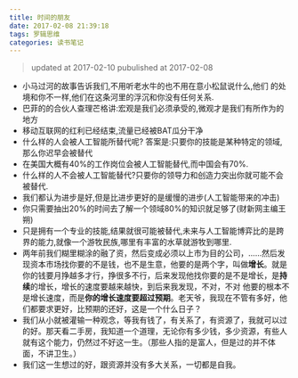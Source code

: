 ```yaml
---
title: 时间的朋友
date: 2017-02-08 21:39:18
tags: 罗辑思维
categories: 读书笔记
---
```

> updated at 2017-02-10
> pubulished at 2017-02-08

- 小马过河的故事告诉我们,不用听老水牛的也不用在意小松鼠说什么,他们 的处境和你不一样,他们在这条河里的浮沉和你没有任何关系.
- 巴菲的的合伙人查理芒格讲:宏观是我们必须承受的,微观才是我们有所作为的地方
- 移动互联网的红利已经结束,流量已经被BAT瓜分干净
- 什么样的人会被人工智能所替代呢? 答案是:只要你的技能是某种特定的领域,那么你迟早会被替代
- 在美国大概有40%的工作岗位会被人工智能替代,而中国会有70%.
- 什么样的人不会被人工智能替代?只要你的领导力和创造力突出你就可能不会被替代.
- 我们都认为进步是好,但是比进步更好的是缓慢的进步(人工智能带来的冲击)
- 你只需要抽出20%的时间去了解一个领域80%的知识就足够了(财新网主编王朔)
- 只是拥有一个专业的技能,结果就很可能被替代,未来与人工智能博弈比的是跨界的能力,就像一个游牧民族,哪里有丰富的水草就游牧到哪里.
- 两年前我们糊里糊涂的融了资，然后变成必须以上市为目的公司，……然后发现资本市场找你要的不是钱，也不是生意，他要的是两个字，叫做**增长**。就是你的钱要月挣越多才行，挣很多不行，后来发现他找你要的是不是增长，是**持续**的增长，增长的速度要越来越快，到后来我发现，不对，不对 他要的根本不是增长速度，而是**你的增长速度要超过预期**。老天爷，我现在不管有多好，他们都要求更好，比预期的还好，这是一个什么日子？
- 我们从小就被灌输一种观念，等我有钱了，有关系了，有资源了，我就可以过的好。那天看二手房，我知道一个道理，无论你有多少钱，多少资源，有些人就有这个能力，仍然过不好这一生。（那些人指的是富人，但是过的并不体面，不讲卫生。）
- 我们这一生想过的好，跟资源并没有多大关系，一切都是自我。